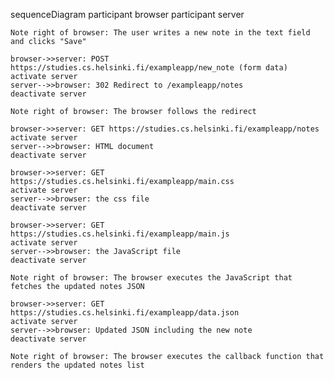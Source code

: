 sequenceDiagram
participant browser
participant server

    Note right of browser: The user writes a new note in the text field and clicks "Save"

    browser->>server: POST https://studies.cs.helsinki.fi/exampleapp/new_note (form data)
    activate server
    server-->>browser: 302 Redirect to /exampleapp/notes
    deactivate server

    Note right of browser: The browser follows the redirect

    browser->>server: GET https://studies.cs.helsinki.fi/exampleapp/notes
    activate server
    server-->>browser: HTML document
    deactivate server

    browser->>server: GET https://studies.cs.helsinki.fi/exampleapp/main.css
    activate server
    server-->>browser: the css file
    deactivate server

    browser->>server: GET https://studies.cs.helsinki.fi/exampleapp/main.js
    activate server
    server-->>browser: the JavaScript file
    deactivate server

    Note right of browser: The browser executes the JavaScript that fetches the updated notes JSON

    browser->>server: GET https://studies.cs.helsinki.fi/exampleapp/data.json
    activate server
    server-->>browser: Updated JSON including the new note
    deactivate server

    Note right of browser: The browser executes the callback function that renders the updated notes list
